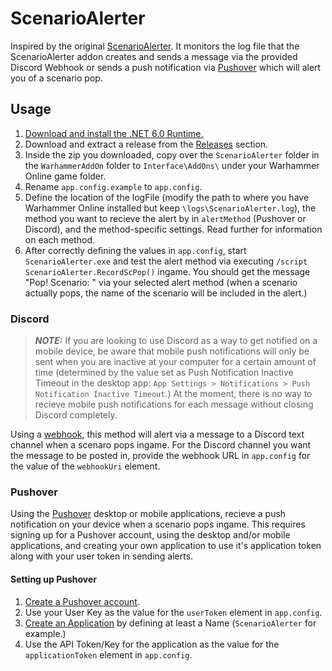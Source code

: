 ﻿# ScenarioAlerter

Inspired by the original [ScenarioAlerter](https://www.returnofreckoning.com/forum/viewtopic.php?f=66&t=20524). It monitors the log file that the ScenarioAlerter addon creates and sends a message via the provided Discord Webhook or sends a push notification via [Pushover](https://pushover.net/) which will alert you of a scenario pop.

## Usage

1. [Download and install the .NET 6.0 Runtime.](https://dotnet.microsoft.com/en-us/download)
1. Download and extract a release from the [Releases](https://github.com/aaearon/ScenarioAlerter/releases) section.
1. Inside the zip you downloaded, copy over the `ScenarioAlerter` folder in the `WarhammerAddOn` folder to `Interface\AddOns\` under your Warhammer Online game folder.
1. Rename `app.config.example` to `app.config`.
1. Define the location of the logFile (modify the path to where you have Warhammer Online installed but keep `\logs\ScenarioAlerter.log`), the method you want to recieve the alert by in `alertMethod` (Pushover or Discord), and the method-specific settings. Read further for information on each method.
1. After correctly defining the values in `app.config`, start `ScenarioAlerter.exe` and test the alert method via executing `/script ScenarioAlerter.RecordScPop()` ingame. You should get the message "Pop! Scenario: " via your selected alert method (when a scenario actually pops, the name of the scenario will be included in the alert.)

### Discord

> **_NOTE:_**  If you are looking to use Discord as a way to get notified on a mobile device, be aware that mobile push notifications will only be sent when you are inactive at your computer for a certain amount of time (determined by the value set as Push Notification Inactive Timeout in the desktop app: `App Settings > Notifications > Push Notification Inactive Timeout`.) At the moment, there is no way to recieve mobile push notifications for each message without closing Discord completely.

Using a [webhook](https://support.discord.com/hc/en-us/articles/228383668-Intro-to-Webhooks), this method will alert via a message to a Discord text channel when a scenaro pops ingame. For the Discord channel you want the message to be posted in, provide the webhook URL in `app.config` for the value of the `webhookUri` element.

### Pushover

Using the [Pushover](https://pushover.net/) desktop or mobile applications, recieve a push notification on your device when a scenario pops ingame. This requires signing up for a Pushover account, using the desktop and/or mobile applications, and creating your own application to use it's application token along with your user token in sending alerts.

#### Setting up Pushover

1. [Create a Pushover account](https://pushover.net/signup).
1. Use your User Key as the value for the `userToken` element in `app.config`.
1. [Create an Application](https://pushover.net/apps/build) by defining at least a Name (`ScenarioAlerter` for example.)
1. Use the API Token/Key for the application as the value for the `applicationToken` element in `app.config`.
